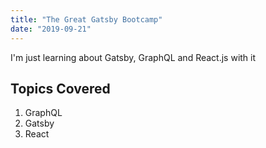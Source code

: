 ```yaml
---
title: "The Great Gatsby Bootcamp"
date: "2019-09-21"
---
```


I'm just learning about Gatsby, GraphQL and React.js with it

## Topics Covered

1. GraphQL
2. Gatsby
3. React
